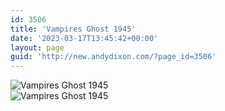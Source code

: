```yaml
---
id: 3506
title: 'Vampires Ghost 1945'
date: '2023-03-17T13:45:42+00:00'
layout: page
guid: 'http://new.andydixon.com/?page_id=3506'
---
```


![Vampires Ghost 1945](https://i0.wp.com/assets.g8x2.ldn.idrivee2-23.com/posters/Vampires%20Ghost%201945%2001.jpg?w=1200&ssl=1 "Vampires Ghost 1945")  
![Vampires Ghost 1945](https://i0.wp.com/assets.g8x2.ldn.idrivee2-23.com/posters/Vampires%20Ghost%201945%2002.jpg?w=1200&ssl=1 "Vampires Ghost 1945")